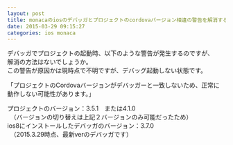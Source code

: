 ```yaml
---
layout: post
title: monacaのiosのデバッガとプロジェクトのcordovaバージョン相違の警告を解消するには？
date: 2015-03-29 09:15:27
categories: ios monaca
---
```

<p>デバッガでプロジェクトの起動時、以下のような警告が発生するのですが、<br>
解消の方法はないでしょうか。<br>
この警告が原因かは現時点で不明ですが、デバッグ起動しない状態です。</p>

<p>「プロジェクトのCordovaバージョンがデバッガーと一致しないため、正常に<br>
動作しない可能性があります。」</p>

<p>プロジェクトのバージョン：3.5.1　または4.1.0<br>
　（バージョンの切り替えは上記２バージョンのみ可能だったため）<br>
ios8にインストールしたデバッガのバージョン：3.7.0<br>
　（2015.3.29時点、最新verのデバッガです）</p>
